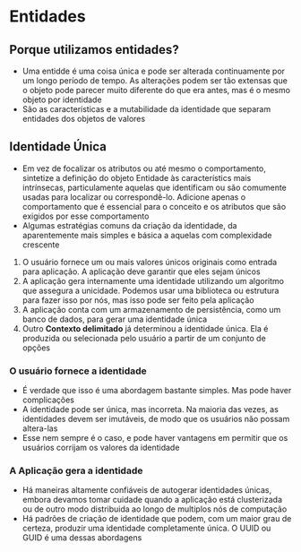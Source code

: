   # Entidades

  ## Porque utilizamos entidades?
  
  - Uma entidde é uma coisa única e pode ser alterada continuamente por um longo período de tempo. As alterações podem ser tão extensas que o objeto pode parecer muito diferente do que era antes, mas é o mesmo objeto por identidade
  - São as características e a mutabilidade da identidade que separam entidades dos objetos de valores

 ## Identidade Única

 - Em vez de focalizar os atributos ou até mesmo o comportamento, sintetize a definição do objeto Entidade às característics mais intrínsecas, particulamente aquelas que identificam ou são comumente usadas para localizar ou correspondê-lo. Adicione apenas o comportamento que é essencial para o conceito e os atributos que são exigidos por esse comportamento
 - Algumas estratégias comuns da criação da identidade, da aparentemente mais simples e básica a aquelas com complexidade crescente

1) O usuário fornece um ou mais valores únicos originais como entrada para aplicação. A aplicação deve garantir que eles sejam únicos
2) A aplicação gera internamente uma identidade utilizando um algoritmo que assegura a unicidade. Podemos usar uma biblioteca ou estrutura para fazer isso por nós, mas isso pode ser feito pela aplicação
3) A aplicação conta com um armazenamento de persistência, como um banco de dados, para gerar uma identidade única
4) Outro **Contexto delimitado** já determinou a identidade única. Ela é produzida ou selecionada pelo usuário a partir de um conjunto de opções

### O usuário fornece a identidade

- É verdade que isso é uma abordagem bastante simples. Mas pode haver complicações
- A identidade pode ser única, mas incorreta. Na maioria das vezes, as identidades devem ser imutáveis, de modo que os usuários não possam altera-las
- Esse nem sempre é o caso, e pode haver vantagens em permitir que os usuários corrijam os valores da identidade

### A Aplicação gera a identidade

- Há maneiras altamente confiáveis de autogerar identidades únicas, embora devamos tomar cuidade quando a aplicação está clusterizada ou de outro modo distribuida ao longo de multiplos nós de computação
- Há padrões de criação de identidade que podem, com um maior grau de certeza, produzir uma identidade completamente única. O UUID ou GUID é uma dessas abordagens
